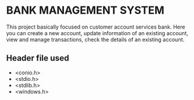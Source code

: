 # BANK MANAGEMENT SYSTEM
 This project basically focused on customer account services bank. Here you can create a new account, update information of an existing account, view and manage transactions, check the details of an existing account.

## Header file used

* <conio.h>
* <stdio.h>
* <stdlib.h>
* <windows.h>
